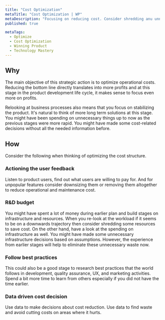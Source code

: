 ```yaml
---
title: "Cost Optimization"
metaTitle: "Cost Optimization | WP"
metaDescription: "Focusing on reducing cost. Consider shredding anu unnecessary waste in platform services, tech debt backlog or team structure. Look into on process improvements."
published: true

metaTags:
  - Optimize
  - Cost Optimization
  - Winning Product
  - Technology Mastery
---
```


## Why
The main objective of this strategic action is to optimize operational costs. Reducing the bottom line directly translates into more profits and at this stage in the product development life cycle, it makes sense to focus even more on profits.

Relooking at business processes also means that you focus on stabilizing the product. It's natural to think of more long term solutions at this stage. You might have been spending on unnecessary things up to now as the previous stages were more rapid. You might have made some cost-related decisions without all the needed information before. 

## How
Consider the following when thinking of optimizing the cost structure.

### Actioning the user feedback
Listen to product users, find out what users are willing to pay for. And for unpopular features consider downsizing them or removing them altogether to reduce operational and maintenance cost. 

### R&D budget
You might have spent a lot of money during earlier plan and build stages on infrastructure and resources. When you re-look at the workload if it seems to be on a downwards trajectory then consider shredding some resources to save cost. On the other hand, have a look at the spending on infrastructure as well. You might have made some unnecessary infrastructure decisions based on assumptions. However, the experience from earlier stages will help to eliminate these unnecessary waste now.

### Follow best practices
This could also be a good stage to research best practices that the world follows in development, quality assurance, UX, and marketing activities. Spend a bit more time to learn from others especially if you did not have the time earlier.

### Data driven cost decision
Use data to make decisions about cost reduction. Use data to find waste and avoid cutting costs on areas where it hurts.

